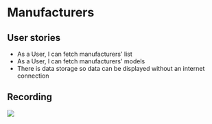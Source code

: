 # Manufacturers

## User stories

- As a User, I can fetch manufacturers' list
- As a User, I can fetch manufacturers' models
- There is data storage so data can be displayed without an internet connection

## Recording

![](app_demo.gif)
